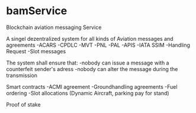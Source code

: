 # bamService
Blockchain aviation messaging Service

A singel dezentralized system for all kinds of Aviation messages and agreements
-ACARS
-CPDLC
-MVT
-PNL
-PAL
-APIS
-IATA SSIM
-Handling Request
-Slot messages

The system shall ensure that:
  -nobody can issue a message with a counterfeit sender's adress
  -nobody can alter the message during the transmission
  

Smart contracts
-ACMI agreement
-Groundhandling agreements
-Fuel ordering
-Slot allocations (Dynamic Aircraft, parking pay for stand)

Proof of stake
